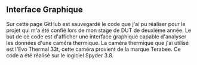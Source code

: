 ## Interface Graphique

Sur cette page GitHub est sauvegardé le code que j'ai pu réaliser pour le projet qui m'a été confié lors de mon stage de DUT de deuxième année.
Le but de ce code est d'afficher une interface graphique capable d'analyser les données d'une caméra thermique.
La caméra thermique que j'ai utilisé est l'Evo Thermal 33t, cette caméra provient de la marque Terabee.
Ce code a été réalisé sur le logiciel Spyder 3.8.
